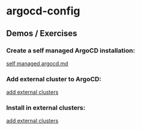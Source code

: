 # argocd-config
## Demos / Exercises

### Create a self managed ArgoCD installation:
[self managed argocd.md](./docs/1.self-managed-argocd.md)

### Add external cluster to ArgoCD:
[add external clusters](./docs/2.add-external-clusters.md)

### Install in external clusters:
[add external clusters](./docs/3.install-in-external-clusters.md)


